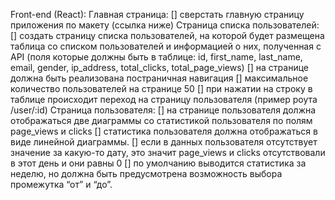 Front-end (React):
Главная страница:
[] сверстать главную страницу приложения по макету (ссылка ниже)
Страница списка пользователей:
[] создать страницу списка пользователей, на которой будет размещена таблица со списком пользователей и информацией о них, полученная с API (поля которые должны быть в таблице: id, first_name, last_name, email, gender, ip_address, total_clicks, total_page_views)
[] на странице должна быть реализована постраничная навигация
[] максимальное количество пользователей на странице 50
[] при нажатии на строку в таблице происходит переход на страницу пользователя (пример роута /user/:id)
Страница пользователя:
[] на странице пользователя должна отображаться две диаграммы со статистикой пользователя по полям page_views и clicks
[] статистика пользователя должна отображаться в виде линейной диаграммы.
[] если в данных пользователя отсутствует значение за какую-то дату, это значит page_views и clicks отсутствовали в этот день и они равны 0
[] по умолчанию выводится статистика за неделю, но должна быть предусмотрена возможность выбора промежутка “от” и “до”.
